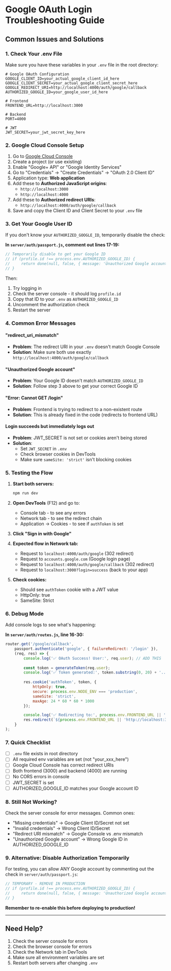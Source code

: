 # Google OAuth Login Troubleshooting Guide

## Common Issues and Solutions

### 1. Check Your .env File

Make sure you have these variables in your `.env` file in the root directory:

```env
# Google OAuth Configuration
GOOGLE_CLIENT_ID=your_actual_google_client_id_here
GOOGLE_CLIENT_SECRET=your_actual_google_client_secret_here
GOOGLE_REDIRECT_URI=http://localhost:4000/auth/google/callback
AUTHORIZED_GOOGLE_ID=your_google_user_id_here

# Frontend
FRONTEND_URL=http://localhost:3000

# Backend  
PORT=4000

# JWT
JWT_SECRET=your_jwt_secret_key_here
```

### 2. Google Cloud Console Setup

1. Go to [Google Cloud Console](https://console.cloud.google.com/)
2. Create a project (or use existing)
3. Enable "Google+ API" or "Google Identity Services"
4. Go to "Credentials" → "Create Credentials" → "OAuth 2.0 Client ID"
5. Application type: **Web application**
6. Add these to **Authorized JavaScript origins**:
   - `http://localhost:3000`
   - `http://localhost:4000`
7. Add these to **Authorized redirect URIs**:
   - `http://localhost:4000/auth/google/callback`
8. Save and copy the Client ID and Client Secret to your `.env` file

### 3. Get Your Google User ID

If you don't know your `AUTHORIZED_GOOGLE_ID`, temporarily disable the check:

**In `server/auth/passport.js`, comment out lines 17-19:**

```javascript
// Temporarily disable to get your Google ID
// if (profile.id !== process.env.AUTHORIZED_GOOGLE_ID) {
//     return done(null, false, { message: 'Unauthorized Google account' });
// }
```

Then:
1. Try logging in
2. Check the server console - it should log `profile.id`
3. Copy that ID to your `.env` as `AUTHORIZED_GOOGLE_ID`
4. Uncomment the authorization check
5. Restart the server

### 4. Common Error Messages

#### "redirect_uri_mismatch"
- **Problem**: The redirect URI in your `.env` doesn't match Google Console
- **Solution**: Make sure both use exactly `http://localhost:4000/auth/google/callback`

#### "Unauthorized Google account"
- **Problem**: Your Google ID doesn't match `AUTHORIZED_GOOGLE_ID`
- **Solution**: Follow step 3 above to get your correct Google ID

#### "Error: Cannot GET /login"
- **Problem**: Frontend is trying to redirect to a non-existent route
- **Solution**: This is already fixed in the code (redirects to frontend URL)

#### Login succeeds but immediately logs out
- **Problem**: JWT_SECRET is not set or cookies aren't being stored
- **Solution**: 
  - Set `JWT_SECRET` in `.env`
  - Check browser cookies in DevTools
  - Make sure `sameSite: 'strict'` isn't blocking cookies

### 5. Testing the Flow

1. **Start both servers:**
   ```bash
   npm run dev
   ```

2. **Open DevTools** (F12) and go to:
   - Console tab - to see any errors
   - Network tab - to see the redirect chain
   - Application → Cookies - to see if `authToken` is set

3. **Click "Sign in with Google"**

4. **Expected flow in Network tab:**
   - Request to `localhost:4000/auth/google` (302 redirect)
   - Request to `accounts.google.com` (Google login page)
   - Request to `localhost:4000/auth/google/callback` (302 redirect)
   - Request to `localhost:3000?login=success` (back to your app)

5. **Check cookies:**
   - Should see `authToken` cookie with a JWT value
   - HttpOnly: true
   - SameSite: Strict

### 6. Debug Mode

Add console logs to see what's happening:

**In `server/auth/routes.js`, line 16-30:**
```javascript
router.get('/google/callback',
    passport.authenticate('google', { failureRedirect: '/login' }),
    (req, res) => {
        console.log('✅ OAuth Success! User:', req.user); // ADD THIS
        
        const token = generateToken(req.user);
        console.log('✅ Token generated:', token.substring(0, 20) + '...'); // ADD THIS
        
        res.cookie('authToken', token, {
            httpOnly: true,
            secure: process.env.NODE_ENV === 'production',
            sameSite: 'strict',
            maxAge: 24 * 60 * 60 * 1000
        });

        console.log('✅ Redirecting to:', process.env.FRONTEND_URL || 'http://localhost:3000'); // ADD THIS
        res.redirect(`${process.env.FRONTEND_URL || 'http://localhost:3000'}?login=success`);
    }
);
```

### 7. Quick Checklist

- [ ] `.env` file exists in root directory
- [ ] All required env variables are set (not "your_xxx_here")
- [ ] Google Cloud Console has correct redirect URIs
- [ ] Both frontend (3000) and backend (4000) are running
- [ ] No CORS errors in console
- [ ] JWT_SECRET is set
- [ ] AUTHORIZED_GOOGLE_ID matches your Google account ID

### 8. Still Not Working?

Check the server console for error messages. Common ones:
- "Missing credentials" → Google Client ID/Secret not set
- "Invalid credentials" → Wrong Client ID/Secret
- "Redirect URI mismatch" → Google Console vs .env mismatch
- "Unauthorized Google account" → Wrong Google ID in AUTHORIZED_GOOGLE_ID

### 9. Alternative: Disable Authorization Temporarily

For testing, you can allow ANY Google account by commenting out the check in `server/auth/passport.js`:

```javascript
// TEMPORARY - REMOVE IN PRODUCTION
// if (profile.id !== process.env.AUTHORIZED_GOOGLE_ID) {
//     return done(null, false, { message: 'Unauthorized Google account' });
// }
```

**Remember to re-enable this before deploying to production!**

---

## Need Help?

1. Check the server console for errors
2. Check the browser console for errors
3. Check the Network tab in DevTools
4. Make sure all environment variables are set
5. Restart both servers after changing `.env`




